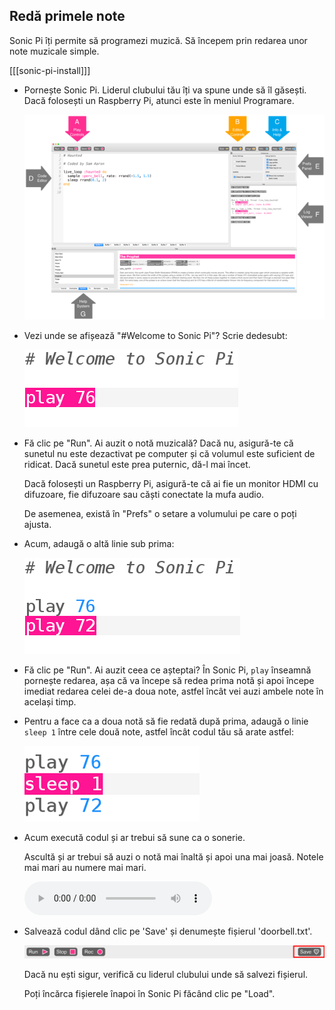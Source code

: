 ## Redă primele note

Sonic Pi îți permite să programezi muzică. Să începem prin redarea unor note muzicale simple.

[[[sonic-pi-install]]]

+ Pornește Sonic Pi. Liderul clubului tău îți va spune unde să îl găsești. Dacă folosești un Raspberry Pi, atunci este în meniul Programare.
    
    ![captură de ecran](images/tune-GUI.png)

+ Vezi unde se afișează "#Welcome to Sonic Pi"? Scrie dedesubt:
    
    ![captură de ecran](images/tune-play.png)

+ Fă clic pe "Run". Ai auzit o notă muzicală? Dacă nu, asigură-te că sunetul nu este dezactivat pe computer și că volumul este suficient de ridicat. Dacă sunetul este prea puternic, dă-l mai încet.
    
    Dacă folosești un Raspberry Pi, asigură-te că ai fie un monitor HDMI cu difuzoare, fie difuzoare sau căști conectate la mufa audio.
    
    De asemenea, există în "Prefs" o setare a volumului pe care o poți ajusta.

+ Acum, adaugă o altă linie sub prima:
    
    ![captură de ecran](images/tune-play2.png)

+ Fă clic pe "Run". Ai auzit ceea ce așteptai? În Sonic Pi, `play` înseamnă pornește redarea, așa că va începe să redea prima notă și apoi începe imediat redarea celei de-a doua note, astfel încât vei auzi ambele note în același timp.

+ Pentru a face ca a doua notă să fie redată după prima, adaugă o linie `sleep 1` între cele două note, astfel încât codul tău să arate astfel:
    
    ![captură de ecran](images/tune-sleep.png)

+ Acum execută codul și ar trebui să sune ca o sonerie.
    
    Ascultă și ar trebui să auzi o notă mai înaltă și apoi una mai joasă. Notele mai mari au numere mai mari.
    
    <div id="audio-preview" class="pdf-hidden">
      <audio controls preload> <source src="resources/doorbell-1.mp3" type="audio/mpeg"> Browserul tău nu acceptă elementul <code>audio</code>. </audio>
    </div>
+ Salvează codul dând clic pe 'Save' și denumește fișierul 'doorbell.txt'.
    
    ![captură de ecran](images/tune-save.png)
    
    Dacă nu ești sigur, verifică cu liderul clubului unde să salvezi fișierul.
    
    Poți încărca fișierele înapoi în Sonic Pi făcând clic pe "Load".